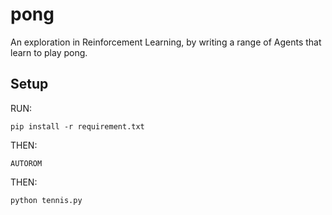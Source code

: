 # pong

An exploration in Reinforcement Learning, by writing a range of Agents that learn to play pong.

## Setup 

RUN:

```pip install -r requirement.txt```

THEN:

```AUTOROM```

THEN:

```python tennis.py```
